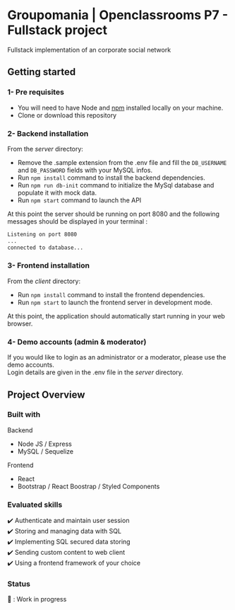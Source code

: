# Groupomania | Openclassrooms P7 - Fullstack project

Fullstack implementation of an corporate social network

## Getting started

### 1- Pre requisites

- You will need to have Node and [npm](https://docs.npmjs.com/downloading-and-installing-node-js-and-npm) installed locally on your machine.
- Clone or download this repository

### 2- Backend installation

From the _server_ directory:

- Remove the .sample extension from the .env file and fill the `DB_USERNAME` and `DB_PASSWORD` fields with your MySQL infos.
- Run `npm install` command to install the backend dependencies.
- Run `npm run db-init` command to initialize the MySql database and populate it with mock data.
- Run `npm start` command to launch the API

At this point the server should be running on port 8080 and the following messages should be displayed in your terminal :

```bash
Listening on port 8080
...
connected to database...
```

### 3- Frontend installation

From the _client_ directory:

- Run `npm install` command to install the frontend dependencies.
- Run `npm start` to launch the frontend server in development mode.

At this point, the application should automatically start running in your web browser.

### 4- Demo accounts (admin & moderator)

If you would like to login as an administrator or a moderator, please use the demo accounts.  
Login details are given in the .env file in the _server_ directory.

## Project Overview

### Built with

Backend

- Node JS / Express
- MySQL / Sequelize

Frontend

- React
- Bootstrap / React Boostrap / Styled Components

### Evaluated skills

:heavy_check_mark: Authenticate and maintain user session  
:heavy_check_mark: Storing and managing data with SQL  
:heavy_check_mark: Implementing SQL secured data storing  
:heavy_check_mark: Sending custom content to web client  
:heavy_check_mark: Using a frontend framework of your choice

### Status

:construction: : Work in progress
